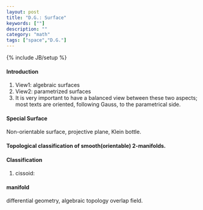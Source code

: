 ```yaml
---
layout: post
title: "D.G.: Surface"
keywords: [""]
description: ""
category: "math"
tags: ["space","D.G."]
---
```

{% include JB/setup %}


#### Introduction
1. View1: algebraic surfaces
2. View2: parametrized surfaces
3. It is very important to have a balanced view between these two aspects; most texts are oriented,
following Gauss, to the parametrical side.

#### Special Surface
Non-orientable surface, projective plane, Klein bottle.

#### Topological classification of smooth(orientable) 2-manifolds.


#### Classification
1. cissoid:


#### manifold
differential geometry, algebraic topology overlap field.

